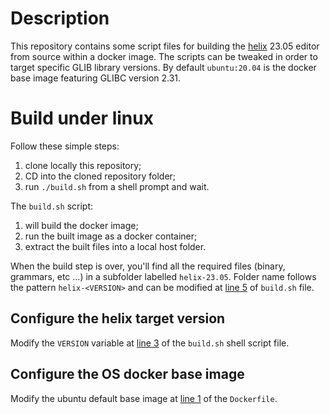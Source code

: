 # Description

This repository contains some script files for building the [helix][helix-github] 23.05 editor from source within a docker image. The scripts can be tweaked in order to target specific GLIB library versions. By default `ubuntu:20.04` is the docker base image featuring GLIBC version 2.31.

# Build under linux

Follow these simple steps:

1. clone locally this repository;
2. CD into the cloned repository folder;
3. run `./build.sh` from a shell prompt and wait.

The `build.sh` script:

1. will build the docker image;
2. run the built image as a docker container;
3. extract the built files into a local host folder.

When the build step is over, you'll find all the required files (binary, grammars, etc ...) in a subfolder labelled `helix-23.05`. Folder name follows the pattern `helix-<VERSION>` and can be modified at [line 5][build-line-5] of `build.sh` file.

## Configure the helix target version

Modify the `VERSION` variable at [line 3][build-line-3] of the `build.sh` shell script file.

## Configure the OS docker base image

Modify the ubuntu default base image at [line 1][dockerfile-line-1] of the `Dockerfile`.


[helix-github]: https://github.com/helix-editor/helix
[build-line-3]: build.sh#L3
[build-line-5]: build.sh#L5
[dockerfile-line-1]: Dockerfile#L1